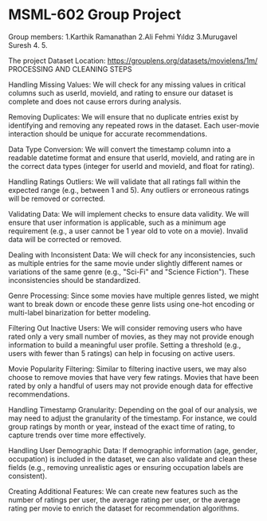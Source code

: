 # MSML-602 Group Project

Group members:
1.Karthik Ramanathan
2.Ali Fehmi Yıldız
3.Murugavel Suresh
4.
5.

The project Dataset Location: https://grouplens.org/datasets/movielens/1m/
PROCESSING AND CLEANING STEPS

Handling Missing Values:
We will check for any missing values in critical columns such as userId, movieId, and rating to ensure our dataset is complete and does not cause errors during analysis.

Removing Duplicates:
We will ensure that no duplicate entries exist by identifying and removing any repeated rows in the dataset. Each user-movie interaction should be unique for accurate recommendations.

Data Type Conversion:
We will convert the timestamp column into a readable datetime format and ensure that userId, movieId, and rating are in the correct data types (integer for userId and movieId, and float for rating).

Handling Ratings Outliers:
We will validate that all ratings fall within the expected range (e.g., between 1 and 5). Any outliers or erroneous ratings will be removed or corrected.

Validating Data:
We will implement checks to ensure data validity. We will ensure that user information is applicable, such as a minimum age requirement (e.g., a user cannot be 1 year old to vote on a movie). Invalid data will be corrected or removed.

Dealing with Inconsistent Data:
We will check for any inconsistencies, such as multiple entries for the same movie under slightly different names or variations of the same genre (e.g., "Sci-Fi" and "Science Fiction"). These inconsistencies should be standardized.

Genre Processing:
Since some movies have multiple genres listed, we might want to break down or encode these genre lists using one-hot encoding or multi-label binarization for better modeling.

Filtering Out Inactive Users:
We will consider removing users who have rated only a very small number of movies, as they may not provide enough information to build a meaningful user profile. Setting a threshold (e.g., users with fewer than 5 ratings) can help in focusing on active users.

Movie Popularity Filtering:
Similar to filtering inactive users, we may also choose to remove movies that have very few ratings. Movies that have been rated by only a handful of users may not provide enough data for effective recommendations.

Handling Timestamp Granularity:
Depending on the goal of our analysis, we may need to adjust the granularity of the timestamp. For instance, we could group ratings by month or year, instead of the exact time of rating, to capture trends over time more effectively.

Handling User Demographic Data:
If demographic information (age, gender, occupation) is included in the dataset, we can also validate and clean these fields (e.g., removing unrealistic ages or ensuring occupation labels are consistent).

Creating Additional Features:
We can create new features such as the number of ratings per user, the average rating per user, or the average rating per movie to enrich the dataset for recommendation algorithms.


